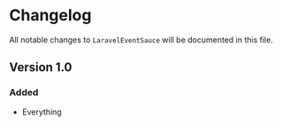 # Changelog

All notable changes to `LaravelEventSauce` will be documented in this file.

## Version 1.0

### Added
- Everything
